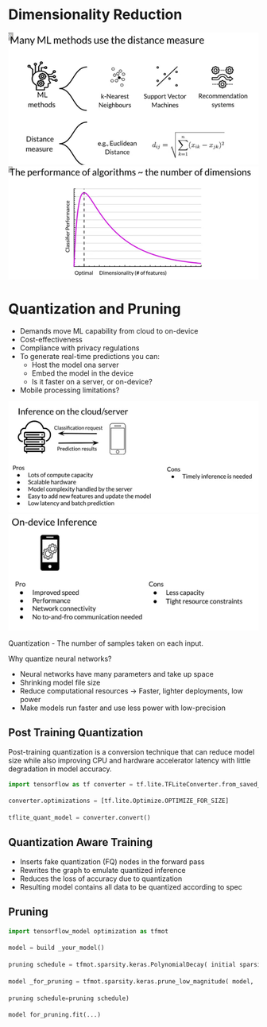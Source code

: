 # Dimensionality Reduction

![](../assets/2022-07-29-22-20-35.png)
![](../assets/2022-07-29-22-22-32.png)

# Quantization and Pruning

* Demands move ML capability from cloud to on-device
* Cost-effectiveness
* Compliance with privacy regulations
* To generate real-time predictions you can: 
  * Host the model ona server
  * Embed the model in the device
  * Is it faster on a server, or on-device?
* Mobile processing limitations?

![](../assets/2022-07-30-03-58-18.png)
![](../assets/2022-07-30-03-58-28.png)

Quantization - The number of samples taken on each input.

Why quantize neural networks?

* Neural networks have many parameters and take up space
* Shrinking model file size
* Reduce computational resources -> Faster, lighter deployments, low power
* Make models run faster and use less power with low-precision

## Post Training Quantization
Post-training quantization is a conversion technique that can reduce model size while also improving CPU and hardware accelerator latency with little degradation in model accuracy.

```python
import tensorflow as tf converter = tf.lite.TFLiteConverter.from_saved_model(saved_model_ dir)

converter.optimizations = [tf.lite.Optimize.OPTIMIZE_FOR_SIZE]

tflite_quant_model = converter.convert()
```

## Quantization Aware Training

* Inserts fake quantization (FQ) nodes in the forward pass
* Rewrites the graph to emulate quantized inference
* Reduces the loss of accuracy due to quantization
* Resulting model contains all data to be quantized according to spec

## Pruning

```python
import tensorflow_model optimization as tfmot

model = build _your_model()

pruning schedule = tfmot.sparsity.keras.PolynomialDecay( initial sparsity=0.50, final_sparsity=0.80, begin_step=2000, end_step=4000)

model _for_pruning = tfmot.sparsity.keras.prune_low_magnitude( model,

pruning schedule=pruning schedule)

model for_pruning.fit(...)
```